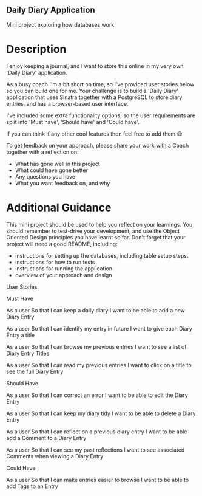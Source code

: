 ## Daily Diary Application ##

Mini project exploring how databases work.

# Description #
I enjoy keeping a journal, and I want to store this online in my very own 'Daily Diary' application.

As a busy coach I'm a bit short on time, so I've provided user stories below so you can build one for me. Your challenge is to build a 'Daily Diary' application that uses Sinatra together with a PostgreSQL to store diary entries, and has a browser-based user interface.

I've included some extra functionality options, so the user requirements are split into 'Must have', 'Should have' and 'Could have'.

If you can think if any other cool features then feel free to add them 😃

To get feedback on your approach, please share your work with a Coach together with a reflection on:
- What has gone well in this project
- What could have gone better
- Any questions you have
- What you want feedback on, and why

# Additional Guidance #
This mini project should be used to help you reflect on your learnings.
You should remember to test-drive your development, and use the Object Oriented Design principles you have learnt so far.
Don't forget that your project will need a good README, including:
- instructions for setting up the databases, including table setup steps.
- instructions for how to run tests
- instructions for running the application
- overview of your approach and design

User Stories

Must Have

As a user
So that I can keep a daily diary
I want to be able to add a new Diary Entry

As a user
So that I can identify my entry in future
I want to give each Diary Entry a title

As a user
So that I can browse my previous entries
I want to see a list of Diary Entry Titles

As a user
So that I can read my previous entries
I want to click on a title to see the full Diary Entry

Should Have

As a user
So that I can correct an error
I want to be able to edit the Diary Entry

As a user
So that I can keep my diary tidy
I want to be able to delete a Diary Entry

As a user
So that I can reflect on a previous diary entry
I want to be able add a Comment to a Diary Entry

As a user
So that I can see my past reflections
I want to see associated Comments when viewing a Diary Entry

Could Have

As a user
So that I can make entries easier to browse
I want to be able to add Tags to an Entry
